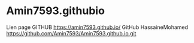 # Amin7593.githubio
Lien page GITHUB
https://amin7593.github.io/
GitHub HassaineMohamed
https://github.com/Amin7593/Amin7593.github.io.git
